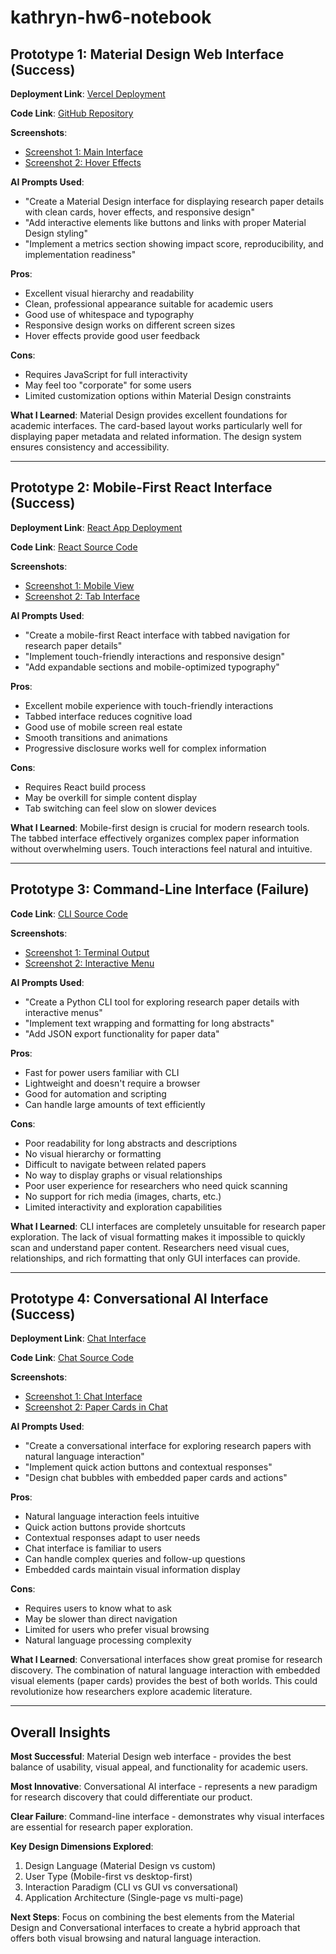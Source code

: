 # kathryn-hw6-notebook

## Prototype 1: Material Design Web Interface (Success)

**Deployment Link**: [Vercel Deployment](https://your-vercel-url.vercel.app)

**Code Link**: [GitHub Repository](https://github.com/your-username/hw6)

**Screenshots**: 
- [Screenshot 1: Main Interface](screenshot1.png)
- [Screenshot 2: Hover Effects](screenshot2.png)

**AI Prompts Used**:
- "Create a Material Design interface for displaying research paper details with clean cards, hover effects, and responsive design"
- "Add interactive elements like buttons and links with proper Material Design styling"
- "Implement a metrics section showing impact score, reproducibility, and implementation readiness"

**Pros**:
- Excellent visual hierarchy and readability
- Clean, professional appearance suitable for academic users
- Good use of whitespace and typography
- Responsive design works on different screen sizes
- Hover effects provide good user feedback

**Cons**:
- Requires JavaScript for full interactivity
- May feel too "corporate" for some users
- Limited customization options within Material Design constraints

**What I Learned**:
Material Design provides excellent foundations for academic interfaces. The card-based layout works particularly well for displaying paper metadata and related information. The design system ensures consistency and accessibility.

---

## Prototype 2: Mobile-First React Interface (Success)

**Deployment Link**: [React App Deployment](https://your-react-app.vercel.app)

**Code Link**: [React Source Code](prototype-2-mobile-react/)

**Screenshots**:
- [Screenshot 1: Mobile View](mobile1.png)
- [Screenshot 2: Tab Interface](mobile2.png)

**AI Prompts Used**:
- "Create a mobile-first React interface with tabbed navigation for research paper details"
- "Implement touch-friendly interactions and responsive design"
- "Add expandable sections and mobile-optimized typography"

**Pros**:
- Excellent mobile experience with touch-friendly interactions
- Tabbed interface reduces cognitive load
- Good use of mobile screen real estate
- Smooth transitions and animations
- Progressive disclosure works well for complex information

**Cons**:
- Requires React build process
- May be overkill for simple content display
- Tab switching can feel slow on slower devices

**What I Learned**:
Mobile-first design is crucial for modern research tools. The tabbed interface effectively organizes complex paper information without overwhelming users. Touch interactions feel natural and intuitive.

---

## Prototype 3: Command-Line Interface (Failure)

**Code Link**: [CLI Source Code](prototype-3-cli-failure/)

**Screenshots**:
- [Screenshot 1: Terminal Output](cli1.png)
- [Screenshot 2: Interactive Menu](cli2.png)

**AI Prompts Used**:
- "Create a Python CLI tool for exploring research paper details with interactive menus"
- "Implement text wrapping and formatting for long abstracts"
- "Add JSON export functionality for paper data"

**Pros**:
- Fast for power users familiar with CLI
- Lightweight and doesn't require a browser
- Good for automation and scripting
- Can handle large amounts of text efficiently

**Cons**:
- Poor readability for long abstracts and descriptions
- No visual hierarchy or formatting
- Difficult to navigate between related papers
- No way to display graphs or visual relationships
- Poor user experience for researchers who need quick scanning
- No support for rich media (images, charts, etc.)
- Limited interactivity and exploration capabilities

**What I Learned**:
CLI interfaces are completely unsuitable for research paper exploration. The lack of visual formatting makes it impossible to quickly scan and understand paper content. Researchers need visual cues, relationships, and rich formatting that only GUI interfaces can provide.

---

## Prototype 4: Conversational AI Interface (Success)

**Deployment Link**: [Chat Interface](https://your-chat-app.vercel.app)

**Code Link**: [Chat Source Code](prototype-4-conversational-ai.html)

**Screenshots**:
- [Screenshot 1: Chat Interface](chat1.png)
- [Screenshot 2: Paper Cards in Chat](chat2.png)

**AI Prompts Used**:
- "Create a conversational interface for exploring research papers with natural language interaction"
- "Implement quick action buttons and contextual responses"
- "Design chat bubbles with embedded paper cards and actions"

**Pros**:
- Natural language interaction feels intuitive
- Quick action buttons provide shortcuts
- Contextual responses adapt to user needs
- Chat interface is familiar to users
- Can handle complex queries and follow-up questions
- Embedded cards maintain visual information display

**Cons**:
- Requires users to know what to ask
- May be slower than direct navigation
- Limited for users who prefer visual browsing
- Natural language processing complexity

**What I Learned**:
Conversational interfaces show great promise for research discovery. The combination of natural language interaction with embedded visual elements (paper cards) provides the best of both worlds. This could revolutionize how researchers explore academic literature.

---

## Overall Insights

**Most Successful**: Material Design web interface - provides the best balance of usability, visual appeal, and functionality for academic users.

**Most Innovative**: Conversational AI interface - represents a new paradigm for research discovery that could differentiate our product.

**Clear Failure**: Command-line interface - demonstrates why visual interfaces are essential for research paper exploration.

**Key Design Dimensions Explored**:
1. Design Language (Material Design vs custom)
2. User Type (Mobile-first vs desktop-first)  
3. Interaction Paradigm (CLI vs GUI vs conversational)
4. Application Architecture (Single-page vs multi-page)

**Next Steps**: Focus on combining the best elements from the Material Design and Conversational interfaces to create a hybrid approach that offers both visual browsing and natural language interaction.
